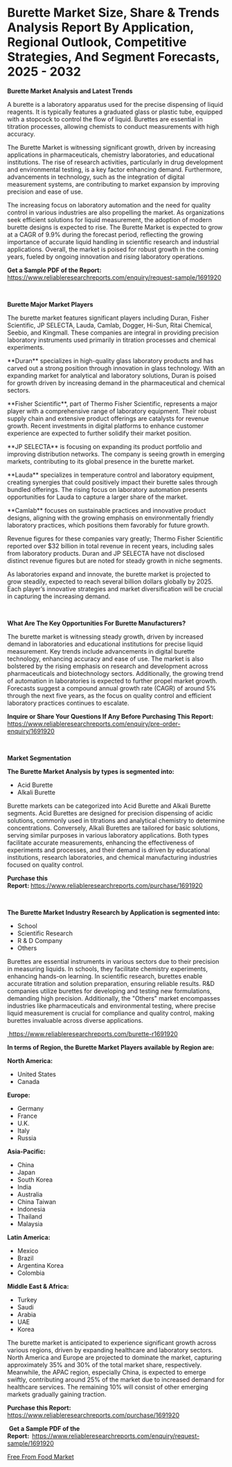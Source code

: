 <p><h1>Burette Market Size, Share & Trends Analysis Report By Application, Regional Outlook, Competitive Strategies, And Segment Forecasts, 2025 - 2032</h1></p><p><strong>Burette Market Analysis and Latest Trends</strong></p>
<p><p>A burette is a laboratory apparatus used for the precise dispensing of liquid reagents. It is typically features a graduated glass or plastic tube, equipped with a stopcock to control the flow of liquid. Burettes are essential in titration processes, allowing chemists to conduct measurements with high accuracy.</p><p>The Burette Market is witnessing significant growth, driven by increasing applications in pharmaceuticals, chemistry laboratories, and educational institutions. The rise of research activities, particularly in drug development and environmental testing, is a key factor enhancing demand. Furthermore, advancements in technology, such as the integration of digital measurement systems, are contributing to market expansion by improving precision and ease of use.</p><p>The increasing focus on laboratory automation and the need for quality control in various industries are also propelling the market. As organizations seek efficient solutions for liquid measurement, the adoption of modern burette designs is expected to rise. The Burette Market is expected to grow at a CAGR of 9.9% during the forecast period, reflecting the growing importance of accurate liquid handling in scientific research and industrial applications. Overall, the market is poised for robust growth in the coming years, fueled by ongoing innovation and rising laboratory operations.</p></p>
<p><strong>Get a Sample PDF of the Report:&nbsp;</strong> <a href="https://www.reliableresearchreports.com/enquiry/request-sample/1691920?utm_campaign=2283&utm_medium=2&utm_source=Github&utm_content=ia&utm_term=04042025&utm_id=burette">https://www.reliableresearchreports.com/enquiry/request-sample/1691920</a></p>
<p>&nbsp;</p>
<p><strong>Burette Major Market Players</strong></p>
<p><p>The burette market features significant players including Duran, Fisher Scientific, JP SELECTA, Lauda, Camlab, Dogger, Hi-Sun, Ritai Chemical, Seebio, and Kingmall. These companies are integral in providing precision laboratory instruments used primarily in titration processes and chemical experiments.</p><p>**Duran** specializes in high-quality glass laboratory products and has carved out a strong position through innovation in glass technology. With an expanding market for analytical and laboratory solutions, Duran is poised for growth driven by increasing demand in the pharmaceutical and chemical sectors.</p><p>**Fisher Scientific**, part of Thermo Fisher Scientific, represents a major player with a comprehensive range of laboratory equipment. Their robust supply chain and extensive product offerings are catalysts for revenue growth. Recent investments in digital platforms to enhance customer experience are expected to further solidify their market position.</p><p>**JP SELECTA** is focusing on expanding its product portfolio and improving distribution networks. The company is seeing growth in emerging markets, contributing to its global presence in the burette market.</p><p>**Lauda** specializes in temperature control and laboratory equipment, creating synergies that could positively impact their burette sales through bundled offerings. The rising focus on laboratory automation presents opportunities for Lauda to capture a larger share of the market.</p><p>**Camlab** focuses on sustainable practices and innovative product designs, aligning with the growing emphasis on environmentally friendly laboratory practices, which positions them favorably for future growth.</p><p>Revenue figures for these companies vary greatly; Thermo Fisher Scientific reported over $32 billion in total revenue in recent years, including sales from laboratory products. Duran and JP SELECTA have not disclosed distinct revenue figures but are noted for steady growth in niche segments.</p><p>As laboratories expand and innovate, the burette market is projected to grow steadily, expected to reach several billion dollars globally by 2025. Each player’s innovative strategies and market diversification will be crucial in capturing the increasing demand.</p></p>
<p>&nbsp;</p>
<p><strong>What Are The Key Opportunities For Burette Manufacturers?</strong></p>
<p><p>The burette market is witnessing steady growth, driven by increased demand in laboratories and educational institutions for precise liquid measurement. Key trends include advancements in digital burette technology, enhancing accuracy and ease of use. The market is also bolstered by the rising emphasis on research and development across pharmaceuticals and biotechnology sectors. Additionally, the growing trend of automation in laboratories is expected to further propel market growth. Forecasts suggest a compound annual growth rate (CAGR) of around 5% through the next five years, as the focus on quality control and efficient laboratory practices continues to escalate.</p></p>
<p><strong>Inquire or Share Your Questions If Any Before Purchasing This Report:</strong> <a href="https://www.reliableresearchreports.com/enquiry/pre-order-enquiry/1691920?utm_campaign=2283&utm_medium=2&utm_source=Github&utm_content=ia&utm_term=04042025&utm_id=burette">https://www.reliableresearchreports.com/enquiry/pre-order-enquiry/1691920</a></p>
<p>&nbsp;</p>
<p><strong>Market Segmentation</strong></p>
<p><strong>The Burette Market Analysis by types is segmented into:</strong></p>
<p><ul><li>Acid Burette</li><li>Alkali Burette</li></ul></p>
<p><p>Burette markets can be categorized into Acid Burette and Alkali Burette segments. Acid Burettes are designed for precision dispensing of acidic solutions, commonly used in titrations and analytical chemistry to determine concentrations. Conversely, Alkali Burettes are tailored for basic solutions, serving similar purposes in various laboratory applications. Both types facilitate accurate measurements, enhancing the effectiveness of experiments and processes, and their demand is driven by educational institutions, research laboratories, and chemical manufacturing industries focused on quality control.</p></p>
<p><strong>Purchase this Report:&nbsp;</strong><a href="https://www.reliableresearchreports.com/purchase/1691920?utm_campaign=2283&utm_medium=2&utm_source=Github&utm_content=ia&utm_term=04042025&utm_id=burette">https://www.reliableresearchreports.com/purchase/1691920</a></p>
<p>&nbsp;</p>
<p><strong>The Burette Market Industry Research by Application is segmented into:</strong></p>
<p><ul><li>School</li><li>Scientific Research</li><li>R & D Company</li><li>Others</li></ul></p>
<p><p>Burettes are essential instruments in various sectors due to their precision in measuring liquids. In schools, they facilitate chemistry experiments, enhancing hands-on learning. In scientific research, burettes enable accurate titration and solution preparation, ensuring reliable results. R&D companies utilize burettes for developing and testing new formulations, demanding high precision. Additionally, the "Others" market encompasses industries like pharmaceuticals and environmental testing, where precise liquid measurement is crucial for compliance and quality control, making burettes invaluable across diverse applications.</p></p>
<p><a href="https://www.reliableresearchreports.com/burette-r1691920?utm_campaign=2283&utm_medium=2&utm_source=Github&utm_content=ia&utm_term=04042025&utm_id=burette">&nbsp;https://www.reliableresearchreports.com/burette-r1691920</a></p>
<p><strong>In terms of Region, the Burette Market Players available by Region are:</strong></p>
<p>
    <p> <strong> North America: </strong>
        <ul>
            <li>United States</li>
            <li>Canada</li>
        </ul>
        </p> 
    <p> <strong> Europe: </strong>
        <ul>
            <li>Germany</li>
            <li>France</li>
            <li>U.K.</li>
            <li>Italy</li>
            <li>Russia</li>
        </ul>
        </p> 
    <p> <strong> Asia-Pacific: </strong>
        <ul>
            <li>China</li>
            <li>Japan</li>
            <li>South Korea</li>
            <li>India</li>
            <li>Australia</li>
            <li>China Taiwan</li>
            <li>Indonesia</li>
            <li>Thailand</li>
            <li>Malaysia</li>
        </ul>
        </p> 
    <p> <strong> Latin America: </strong>
        <ul>
            <li>Mexico</li>
            <li>Brazil</li>
            <li>Argentina Korea</li>
            <li>Colombia</li>
        </ul>
        </p> 
    <p> <strong> Middle East & Africa: </strong>
        <ul>
            <li>Turkey</li>
            <li>Saudi</li>
            <li>Arabia</li>
            <li>UAE</li>
            <li>Korea</li>
        </ul>
    </p>
    </p>
<p><p>The burette market is anticipated to experience significant growth across various regions, driven by expanding healthcare and laboratory sectors. North America and Europe are projected to dominate the market, capturing approximately 35% and 30% of the total market share, respectively. Meanwhile, the APAC region, especially China, is expected to emerge swiftly, contributing around 25% of the market due to increased demand for healthcare services. The remaining 10% will consist of other emerging markets gradually gaining traction.</p></p>
<p><strong>Purchase this Report: </strong><a href="https://www.reliableresearchreports.com/purchase/1691920?utm_campaign=2283&utm_medium=2&utm_source=Github&utm_content=ia&utm_term=04042025&utm_id=burette">https://www.reliableresearchreports.com/purchase/1691920</a></p>
<p>&nbsp;<strong>Get a Sample PDF of the Report:&nbsp;&nbsp;</strong><a href="https://www.reliableresearchreports.com/enquiry/request-sample/1691920?utm_campaign=2283&utm_medium=2&utm_source=Github&utm_content=ia&utm_term=04042025&utm_id=burette">https://www.reliableresearchreports.com/enquiry/request-sample/1691920</a></p>
<p><strong></strong></p>
<p><p><a href="https://github.com/mcfred89/Market-Research-Report-List-1/blob/main/free-from-food-market.md?utm_campaign=2283&utm_medium=2&utm_source=Github&utm_content=ia&utm_term=04042025&utm_id=burette">Free From Food Market</a></p></p>